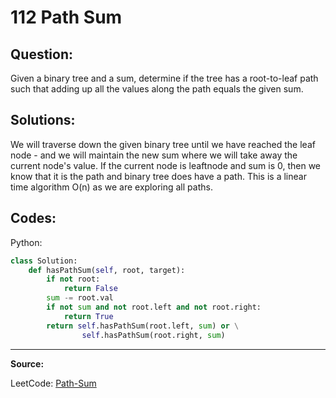 112 Path Sum
============

Question:
---------

Given a binary tree and a sum, determine if the tree has a root-to-leaf path
such that adding up all the values along the path equals the given sum.

Solutions:
----------

We will traverse down the given binary tree until we have reached the leaf
node - and we will maintain the new sum where we will take away the current
node's value. If the current node is leaftnode and sum is 0, then we know that
it is the path and binary tree does have a path. This is a linear time
algorithm O(n) as we are exploring all paths.

Codes:
------

Python:

```python
class Solution:
    def hasPathSum(self, root, target):
        if not root:
            return False
        sum -= root.val
        if not sum and not root.left and not root.right:
            return True
        return self.hasPathSum(root.left, sum) or \
                self.hasPathSum(root.right, sum)

```

---

**Source:**

LeetCode: [Path-Sum](https://leetcode.com/problems/path-sum)
